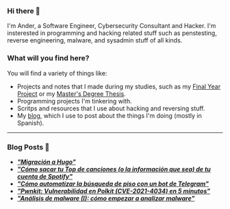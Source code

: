 ### Hi there 👋

I'm Ander, a Software Engineer, Cybersecurity Consultant and Hacker. I'm insterested in programming and hacking related stuff such as penstesting, reverse engineering, malware, and sysadmin stuff of all kinds.

### What will you find here?

You will find a variety of things like:

- Projects and notes that I made during my studies, such as my [Final Year Project](https://github.com/ander94lakx/TFG_Doc) or my [Master's Degree Thesis](https://github.com/ander94lakx/TFM_Doc).
- Programming projects I'm tinkering with.
- Scritps and resources that I use about hacking and reversing stuff.
- My [blog](https://walkonthebyteside.com), which I use to post about the things I'm doing (mostly in Spanish).

<hr />

### Blog Posts 📰

<!--START_SECTION:feed-->
- [***"Migración a Hugo"***](https://ander94lakx.github.io/blog/2022-08-14-blog-update-hugo/)
- [***"Cómo sacar tu Top de canciones (o la información que sea) de tu cuenta de Spotify"***](https://ander94lakx.github.io/blog/2022-02-13-spotify-data-top-songs/)
- [***"Cómo automatizar la búsqueda de piso con un bot de Telegram"***](https://ander94lakx.github.io/blog/2022-02-05-bot-telegram-buscar-piso/)
- [***"Pwnkit: Vulnerabilidad en Polkit (CVE-2021-4034) en 5 minutos"***](https://ander94lakx.github.io/blog/2022-01-29-polkit/)
- [***"Análisis de malware (I): cómo empezar a analizar malware"***](https://ander94lakx.github.io/blog/2022-01-26-malware-analysis-1/)
<!--END_SECTION:feed-->

<!--

### What I stand for here?

- I defend free software and open source as methods to share knowledge among all and to guarantee that knowledge is free. 
- I defend the freedom of information and I'm against the privatisation of knowledge.
- I defend hacking as a tool to learn, understand and guarantee the security and privacy of citizens against the violation of rights of any kind.
- I defend the people's right to be and feel in any way, condemning discrimination of any kind, either by sex, gender, race, sexual orientation, religious orientation or any other kind of discrimination.

If you are in favour of privatising knowledge and making it accessible only to those who can afford it, if you think hacking is for criminals or if you discriminate in any way against people, I don't force you, but I kindly invite you to get the fuck out of here.

-->
